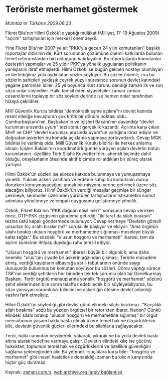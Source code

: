 # Teröriste merhamet göstermek

*Mümtaz'er Türköne 2009.08.23*

<tr><td class="metin" colspan="2" style="padding-top: 20px; padding-left: 5px; ">Fikret Bila'nın Hilmi Özkök'le yaptığı mülâkat (Milliyet, 17-19 Ağustos 2009) "açılım" tartışmaları için merkezî önemdeydi.</td></tr><tr><td class="metin" colspan="2" style="padding-top: 20px; padding-left: 5px; "><p>Yine Fikret Bila'nın 2007'ye ait "PKK'yla geçen 24 yılın komutanları" başlıklı röportajlar dizisinin de, Kürt sorununun çözümüne önemli katkılarda bulunan temel referanslardan biri olduğunu hatırlayalım. Bu röportajlarda komutanlar özeleştiri yapmışlar ve 25 yıldır PKK'ya yönelik uygulanan politikanın yanlışlarını itiraf etmişlerdi. Hilmi Özkök ise bugün gelinen noktayı olumlayan ve ilerlediğimiz yolu aydınlatan sözler söylüyor. Bu sözler önemli; zira bu sözlerin sahipleri yaklaşık çeyrek yüzyıl süresince sorunun devlet katındaki yegane patronları idiler. 25 yıl boyunca Kürt sorunu dendiği zaman ilk ve son sözü onlar söylediler. Halkı temsil eden siyasetçiler zaman zaman cesaretlerini toplayıp bir söz söylediklerinde ise hemen onlar tarafından hizaya çekildiler. 
<p>Millî Güvenlik Kurulu bildirisi "demokratikleşme açılımı"nı devlet katında resmî niteliğe kavuşturan çok kritik bir dönüm noktası oldu. Cumhurbaşkanı'nın, Başbakan'ın ve İçişleri Bakanı'nın dayandığı "devlet kurumları arasında uyum" tezi somut gerçeklik kazandı. Açılıma karşı çıkan MHP ve CHP "devlet kurumları arasında uyum"un varlığına itiraz ediyor ve doğrudan askerleri bu konuda açıklama yapmaya zorluyorlardı. Cevap MGK bildirisi ile verilmiş oldu. Millî Güvenlik Kurulu bildirisi ile herkes anlamış olmalı: İçişleri Bakanı'nın koordinatörlüğünde yürüyen açılım devletin bütün kurumlarının -özellikle Türk Silahlı Kuvvetleri'nin- ahenkli biçimde dahil olduğu, onaylamanın ötesinde aktif biçimde rol aldıkları bir süreç olarak yürüyor. 
<p>Hilmi Özkök'ün sözleri ise sürece katkıda bulunmaya ve yumuşatmaya yönelik. Yüksek askerî vasıflara ve erdeme sahip bu komutanın durup dururken konuşmayacağını; ancak bir misyonu yerine getirmek üzere söz alacağını biliyoruz. Hilmî Özkök'ün verdiği mesajlar geçmişe bir sünger çekmeye, semboller üzerinden yürütülen tartışmaların istikametini somut adımlara yöneltmeye ve empati duygusunu geliştirmeye yönelik. 
<p>Özkök, Fikret Bila'nın "PKK dağdan nasıl iner?" sorusuna cevap verirken önce, DTP-PKK çizgisinin gündeme getirdiği "iki taraf da silah bıraksın" tezine üstü kapalı göndermede bulunuyor. Cevap vermeye "Devletin görevli unsurları hiç silahı bırakır mı?" sorusu ile başlıyor ve ekliyor: "Ama örgütün silahı bırakıp ulusun hoşgörü ve merhametine sığınması meseleye büyük katkı sağlar." Bu sözdeki "ulusun hoşgörü ve merhameti" ibaresi, tam da açılım sürecinin ihtiyaç duyduğu ruhu temsil ediyor. 
<p>"Ulusun hoşgörü ve merhameti" ibaresi büyük bir olgunluk; ama daha önemlisi "ulus"tan ziyade bir askerin ağzından çıkması. Terörle mücadele etmiş, verdiği kayıpların albayrağa sarılı tabutlarının önünde saygı duruşunda bulunmuş bir komutan söylüyor bu sözleri. Görev yaptığı sürece TSK'nın verdiği şehitlerin her birinden tek tek sorumlu olan bir Genelkurmay Başkanı. Terör örgütü mensuplarına yönelik "hoşgörü ve merhamet" sözünü şehit ailelerinden bile sonra telaffuz edebilecek biri söyleyebiliyorsa, bu söze yansıyan sorumluluk bilincini ve askerliğin ötesine devlet adamlığı vasfını fark etmeliyiz. 
<p>Hilmi Özkök'ün söylediği gibi devlet gücü elindeki silahı bırakmaz. "Karşılıklı silah bırakma" sözü bu yüzden örgütsel bir retorikten ibaret. Neden? Çünkü elindeki silahı bırakıp "ulusun hoşgörü ve merhametine sığınmış" bir örgüt mensubunun yaşam hakkı başta olmak üzere temel hak ve özgürlüklerini bile, devletin güvenlik güçleri ellerindeki bu silahlarla sağlayacaktır. 
<p>Terör, halkı canından bezdirerek, yakarak, yıkarak ve bu yolla devleti baskı altına alarak hedefine varmaya çalışır. Devletin elindeki kılıç ise gücünü hukuktan, toplumun temel hak ve özgürlüklerini ve özellikle güvenliğini sağlama yeteneğinden alır. Bu yetenek -suçlulara karşı bile- "hoşgörü ve merhamet" gibi insanî hasletlerle donatıldığı zaman bu kılıcın karşısında hiçbir güç duramaz. <br/></p></p></p></p></p></p></p></td></tr>

Kaynak: [zaman.com.tr](http://zaman.com.tr/yazar.do?yazino=883592), [web.archive.org (arşiv bağlantısı)](http://web.archive.org/web/20091208024828/http://www.zaman.com.tr:80/yazar.do?yazino=883592)
